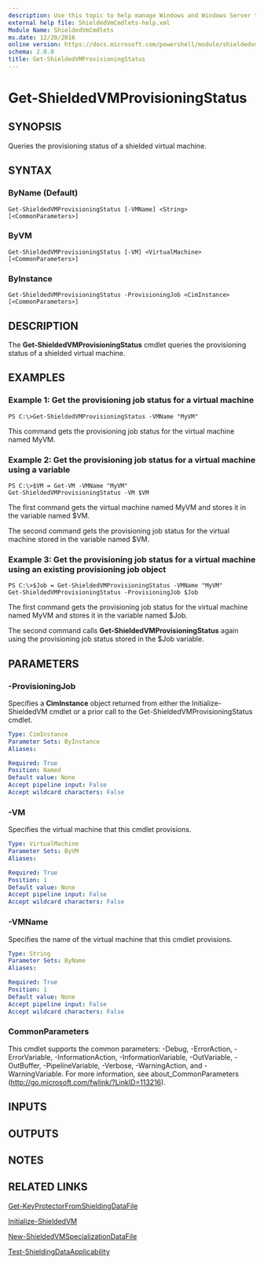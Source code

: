 ```yaml
---
description: Use this topic to help manage Windows and Windows Server technologies with Windows PowerShell.
external help file: ShieldedVmCmdlets-help.xml
Module Name: ShieldedVmCmdlets
ms.date: 12/20/2016
online version: https://docs.microsoft.com/powershell/module/shieldedvmcmdlets/get-shieldedvmprovisioningstatus?view=windowsserver2022-ps&wt.mc_id=ps-gethelp
schema: 2.0.0
title: Get-ShieldedVMProvisioningStatus
---
```


# Get-ShieldedVMProvisioningStatus

## SYNOPSIS
Queries the provisioning status of a shielded virtual machine.

## SYNTAX

### ByName (Default)
```
Get-ShieldedVMProvisioningStatus [-VMName] <String> [<CommonParameters>]
```

### ByVM
```
Get-ShieldedVMProvisioningStatus [-VM] <VirtualMachine> [<CommonParameters>]
```

### ByInstance
```
Get-ShieldedVMProvisioningStatus -ProvisioningJob <CimInstance> [<CommonParameters>]
```

## DESCRIPTION
The **Get-ShieldedVMProvisioningStatus** cmdlet queries the provisioning status of a shielded virtual machine.

## EXAMPLES

### Example 1: Get the provisioning job status for a virtual machine
```
PS C:\>Get-ShieldedVMProvisioningStatus -VMName "MyVM"
```

This command gets the provisioning job status for the virtual machine named MyVM.

### Example 2: Get the provisioning job status for a virtual machine using a variable
```
PS C:\>$VM = Get-VM -VMName "MyVM"
Get-ShieldedVMProvisioningStatus -VM $VM
```

The first command gets the virtual machine named MyVM and stores it in the variable named $VM.

The second command gets the provisioning job status for the virtual machine stored in the variable named $VM.

### Example 3: Get the provisioning job status for a virtual machine using an existing provisioning job object
```
PS C:\>$Job = Get-ShieldedVMProvisioningStatus -VMName "MyVM"
Get-ShieldedVMProvisioningStatus -ProvisioningJob $Job
```

The first command gets the provisioning job status for the virtual machine named MyVM and stores it in the variable named $Job.

The second command calls **Get-ShieldedVMProvisioningStatus** again using the provisioning job status stored in the $Job variable.

## PARAMETERS

### -ProvisioningJob
Specifies a **CimInstance** object returned from either the Initialize-ShieldedVM cmdlet or a prior call to the Get-ShieldedVMProvisioningStatus cmdlet.

```yaml
Type: CimInstance
Parameter Sets: ByInstance
Aliases: 

Required: True
Position: Named
Default value: None
Accept pipeline input: False
Accept wildcard characters: False
```

### -VM
Specifies the virtual machine that this cmdlet provisions.

```yaml
Type: VirtualMachine
Parameter Sets: ByVM
Aliases: 

Required: True
Position: 1
Default value: None
Accept pipeline input: False
Accept wildcard characters: False
```

### -VMName
Specifies the name of the virtual machine that this cmdlet provisions.

```yaml
Type: String
Parameter Sets: ByName
Aliases: 

Required: True
Position: 1
Default value: None
Accept pipeline input: False
Accept wildcard characters: False
```

### CommonParameters
This cmdlet supports the common parameters: -Debug, -ErrorAction, -ErrorVariable, -InformationAction, -InformationVariable, -OutVariable, -OutBuffer, -PipelineVariable, -Verbose, -WarningAction, and -WarningVariable. For more information, see about_CommonParameters (http://go.microsoft.com/fwlink/?LinkID=113216).

## INPUTS

## OUTPUTS

## NOTES

## RELATED LINKS

[Get-KeyProtectorFromShieldingDataFile](./Get-KeyProtectorFromShieldingDataFile.md)

[Initialize-ShieldedVM](./Initialize-ShieldedVM.md)

[New-ShieldedVMSpecializationDataFile](./New-ShieldedVMSpecializationDataFile.md)

[Test-ShieldingDataApplicability](./Test-ShieldingDataApplicability.md)

